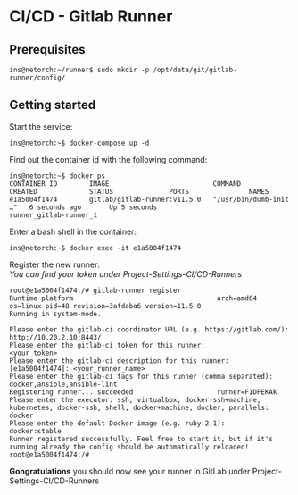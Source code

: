 # CI/CD - Gitlab Runner
## Prerequisites
```
ins@netorch:~/runner$ sudo mkdir -p /opt/data/git/gitlab-runner/config/
```
## Getting started
Start the service:
```
ins@netorch:~$ docker-compose up -d
```
Find out the container id with the following command:
```
ins@netorch:~$ docker ps
CONTAINER ID        IMAGE                          COMMAND                  CREATED             STATUS              PORTS               NAMES
e1a5004f1474        gitlab/gitlab-runner:v11.5.0   "/usr/bin/dumb-init …"   6 seconds ago       Up 5 seconds                            runner_gitlab-runner_1
```
Enter a bash shell in the container:
```
ins@netorch:~$ docker exec -it e1a5004f1474
```
Register the new runner:  
*You can find your token under Project-Settings-CI/CD-Runners*
```
root@e1a5004f1474:/# gitlab-runner register
Runtime platform                                    arch=amd64 os=linux pid=48 revision=3afdaba6 version=11.5.0
Running in system-mode.                            

Please enter the gitlab-ci coordinator URL (e.g. https://gitlab.com/):
http://10.20.2.10:8443/
Please enter the gitlab-ci token for this runner:
<your_token>
Please enter the gitlab-ci description for this runner:
[e1a5004f1474]: <your_runner_name>
Please enter the gitlab-ci tags for this runner (comma separated):
docker,ansible,ansible-lint
Registering runner... succeeded                     runner=F1DFEKAk
Please enter the executor: ssh, virtualbox, docker-ssh+machine, kubernetes, docker-ssh, shell, docker+machine, docker, parallels:
docker
Please enter the default Docker image (e.g. ruby:2.1):
docker:stable
Runner registered successfully. Feel free to start it, but if it's running already the config should be automatically reloaded!
root@e1a5004f1474:/#
```
**Gongratulations** you should now see your runner in GitLab under Project-Settings-CI/CD-Runners
